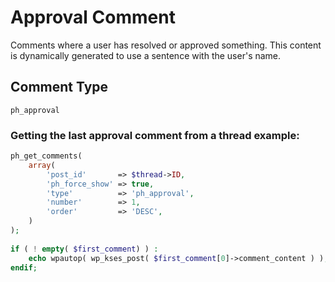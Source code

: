 # Approval Comment
Comments where a user has resolved or approved something. This content is dynamically generated
to use a sentence with the user's name.

## Comment Type
`ph_approval`

### Getting the last approval comment from a thread example:
```php
ph_get_comments(
    array(
        'post_id'       => $thread->ID,
        'ph_force_show' => true,
        'type'          => 'ph_approval',
        'number'        => 1,
        'order'         => 'DESC',
    )
);
	
if ( ! empty( $first_comment) ) :
    echo wpautop( wp_kses_post( $first_comment[0]->comment_content ) );
endif;
```